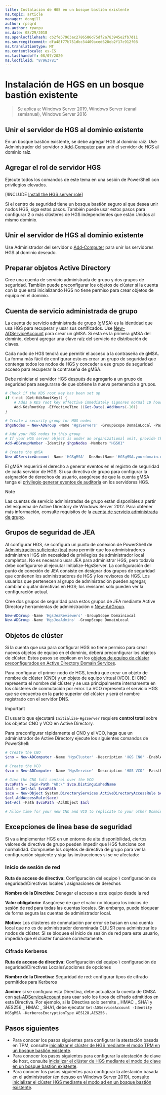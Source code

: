 ```yaml
---
title: Instalación de HGS en un bosque bastión existente
ms.topic: article
manager: dongill
author: rpsqrd
ms.author: ryanpu
ms.date: 08/29/2018
ms.openlocfilehash: cb2fe57963ac2786586d75df2a783945e2fb7d11
ms.sourcegitcommit: dfa48f77b751dbc34409aced628eb2f17c912f08
ms.translationtype: MT
ms.contentlocale: es-ES
ms.lasthandoff: 08/07/2020
ms.locfileid: "87963781"
---
```

# <a name="install-hgs-in-an-existing-bastion-forest"></a>Instalación de HGS en un bosque bastión existente

>Se aplica a: Windows Server 2019, Windows Server (canal semianual), Windows Server 2016


## <a name="join-the-hgs-server-to-the-existing-domain"></a>Unir el servidor de HGS al dominio existente

En un bosque bastión existente, se debe agregar HGS al dominio raíz. Use Administrador del servidor o [Add-Computer](https://go.microsoft.com/fwlink/?LinkId=821564) para unir el servidor de HGS al dominio raíz.

## <a name="add-the-hgs-server-role"></a>Agregar el rol de servidor HGS

Ejecute todos los comandos de este tema en una sesión de PowerShell con privilegios elevados.

[!INCLUDE [Install the HGS server role](../../../includes/guarded-fabric-install-hgs-server-role.md)]

Si el centro de seguridad tiene un bosque bastión seguro al que desea unir nodos HGS, siga estos pasos.
También puede usar estos pasos para configurar 2 o más clústeres de HGS independientes que están Unidos al mismo dominio.

## <a name="join-the-hgs-server-to-the-existing-domain"></a>Unir el servidor de HGS al dominio existente

Use Administrador del servidor o [Add-Computer](https://go.microsoft.com/fwlink/?LinkId=821564) para unir los servidores HGS al dominio deseado.

## <a name="prepare-active-directory-objects"></a>Preparar objetos Active Directory

Cree una cuenta de servicio administrada de grupo y dos grupos de seguridad.
También puede preconfigurar los objetos de clúster si la cuenta con la que está inicializando HGS no tiene permiso para crear objetos de equipo en el dominio.

## <a name="group-managed-service-account"></a>Cuenta de servicio administrada de grupo

La cuenta de servicio administrada de grupo (gMSA) es la identidad que usa HGS para recuperar y usar sus certificados. Use [New-ADServiceAccount](https://technet.microsoft.com/itpro/powershell/windows/addsadministration/new-adserviceaccount) para crear un gMSA.
Si esta es la primera gMSA del dominio, deberá agregar una clave raíz del servicio de distribución de claves.

Cada nodo de HGS tendrá que permitir el acceso a la contraseña de gMSA.
La forma más fácil de configurar esto es crear un grupo de seguridad que contenga todos los nodos de HGS y conceder a ese grupo de seguridad acceso para recuperar la contraseña de gMSA.

Debe reiniciar el servidor HGS después de agregarlo a un grupo de seguridad para asegurarse de que obtiene la nueva pertenencia a grupos.

```powershell
# Check if the KDS root key has been set up
if (-not (Get-KdsRootKey)) {
    # Adds a KDS root key effective immediately (ignores normal 10 hour waiting period)
    Add-KdsRootKey -EffectiveTime ((Get-Date).AddHours(-10))
}

# Create a security group for HGS nodes
$hgsNodes = New-ADGroup -Name 'HgsServers' -GroupScope DomainLocal -PassThru

# Add your HGS nodes to this group
# If your HGS server object is under an organizational unit, provide the full distinguished name instead of "HGS01"
Add-ADGroupMember -Identity $hgsNodes -Members "HGS01"

# Create the gMSA
New-ADServiceAccount -Name 'HGSgMSA' -DnsHostName 'HGSgMSA.yourdomain.com' -PrincipalsAllowedToRetrieveManagedPassword $hgsNodes
```

El gMSA requerirá el derecho a generar eventos en el registro de seguridad de cada servidor de HGS.
Si usa directiva de grupo para configurar la asignación de derechos de usuario, asegúrese de que la cuenta gMSA tenga el [privilegio generar eventos de auditoría](/previous-versions/windows/it-pro/windows-server-2012-R2-and-2012/dn221956%28v=ws.11%29) en los servidores HGS.

> [!NOTE]
> Las cuentas de servicio administradas de grupo están disponibles a partir del esquema de Active Directory de Windows Server 2012.
> Para obtener más información, consulte requisitos de la [cuenta de servicio administrada de grupo](https://technet.microsoft.com/library/jj128431.aspx).

## <a name="jea-security-groups"></a>Grupos de seguridad de JEA

Al configurar HGS, se configura un punto de conexión de PowerShell de [Administración suficiente (jea)](https://aka.ms/JEAdocs) para permitir que los administradores administren HGS sin necesidad de privilegios de administrador local completos.
No es necesario usar JEA para administrar HGS, pero todavía debe configurarse al ejecutar Initialize-HgsServer.
La configuración del punto de conexión de JEA consiste en designar dos grupos de seguridad que contienen los administradores de HGS y los revisores de HGS.
Los usuarios que pertenecen al grupo de administración pueden agregar, cambiar o quitar directivas en HGS; los revisores solo pueden ver la configuración actual.

Cree dos grupos de seguridad para estos grupos de JEA mediante Active Directory herramientas de administración o [New-AdGroup](https://technet.microsoft.com/itpro/powershell/windows/addsadministration/new-adgroup).

```powershell
New-ADGroup -Name 'HgsJeaReviewers' -GroupScope DomainLocal
New-ADGroup -Name 'HgsJeaAdmins' -GroupScope DomainLocal
```

## <a name="cluster-objects"></a>Objetos de clúster

Si la cuenta que usa para configurar HGS no tiene permiso para crear nuevos objetos de equipo en el dominio, deberá preconfigurar los objetos de clúster.
Estos pasos se explican en los [objetos de equipo de clúster preconfigurados en Active Directory Domain Services](https://technet.microsoft.com/library/dn466519(v=ws.11).aspx).

Para configurar el primer nodo de HGS, tendrá que crear un objeto de nombre de clúster (CNO) y un objeto de equipo virtual (VCO).
El CNO representa el nombre del clúster y se usa principalmente internamente en los clústeres de conmutación por error.
La VCO representa el servicio HGS que se encuentra en la parte superior del clúster y será el nombre registrado con el servidor DNS.

> [!IMPORTANT]
> El usuario que ejecutará `Initialize-HgsServer` requiere **control total** sobre los objetos CNO y VCO en Active Directory.

Para preconfigurar rápidamente el CNO y el VCO, haga que un administrador de Active Directory ejecute los siguientes comandos de PowerShell:

```powershell
# Create the CNO
$cno = New-ADComputer -Name 'HgsCluster' -Description 'HGS CNO' -Enabled $false -Passthru

# Create the VCO
$vco = New-ADComputer -Name 'HgsService' -Description 'HGS VCO' -Passthru

# Give the CNO full control over the VCO
$vcoPath = Join-Path "AD:\" $vco.DistinguishedName
$acl = Get-Acl $vcoPath
$ace = New-Object System.DirectoryServices.ActiveDirectoryAccessRule $cno.SID, "GenericAll", "Allow"
$acl.AddAccessRule($ace)
Set-Acl -Path $vcoPath -AclObject $acl

# Allow time for your new CNO and VCO to replicate to your other Domain Controllers before continuing
```

## <a name="security-baseline-exceptions"></a>Excepciones de línea base de seguridad

Si va a implementar HGS en un entorno de alta disponibilidad, ciertos valores de directiva de grupo pueden impedir que HGS funcione con normalidad.
Compruebe los objetos de directiva de grupo para ver la configuración siguiente y siga las instrucciones si se ve afectado:

### <a name="network-logon"></a>Inicio de sesión de red

**Ruta de acceso de directiva:** Configuración del equipo \ configuración de seguridad\Directivas locales \ asignaciones de derechos

**Nombre de la Directiva:** Denegar el acceso a este equipo desde la red

**Valor obligatorio:** Asegúrese de que el valor no bloquea los inicios de sesión de red para todas las cuentas locales. Sin embargo, puede bloquear de forma segura las cuentas de administrador local.

**Motivo:** Los clústeres de conmutación por error se basan en una cuenta local que no es de administrador denominada CLIUSR para administrar los nodos de clúster. Si se bloquea el inicio de sesión de red para este usuario, impedirá que el clúster funcione correctamente.

### <a name="kerberos-encryption"></a>Cifrado Kerberos

**Ruta de acceso de directiva:** Configuración del equipo \ configuración de seguridad\Directivas Locales\opciones de opciones

**Nombre de la Directiva:** Seguridad de red: configurar tipos de cifrado permitidos para Kerberos

**Acción**: si se configura esta Directiva, debe actualizar la cuenta de GMSA con [set-ADServiceAccount](https://docs.microsoft.com/powershell/module/addsadministration/set-adserviceaccount?view=win10-ps) para usar solo los tipos de cifrado admitidos en esta Directiva. Por ejemplo, si la Directiva solo permite \_ HMAC \_ SHA1 y AES256 \_ HMAC \_ SHA1, debe ejecutar `Set-ADServiceAccount -Identity HGSgMSA -KerberosEncryptionType AES128,AES256` .



## <a name="next-steps"></a>Pasos siguientes

- Para conocer los pasos siguientes para configurar la atestación basada en TPM, consulte [inicializar el clúster de HGS mediante el modo TPM en un bosque bastión existente](guarded-fabric-initialize-hgs-tpm-mode-bastion.md).
- Para conocer los pasos siguientes para configurar la atestación de clave de host, consulte [inicializar el clúster de HGS mediante el modo de clave en un bosque bastión existente](guarded-fabric-initialize-hgs-key-mode-bastion.md).
- Para conocer los pasos siguientes para configurar la atestación basada en el administrador (en desuso en Windows Server 2019), consulte [inicializar el clúster HGS mediante el modo ad en un bosque bastión existente](guarded-fabric-initialize-hgs-ad-mode-bastion.md).

